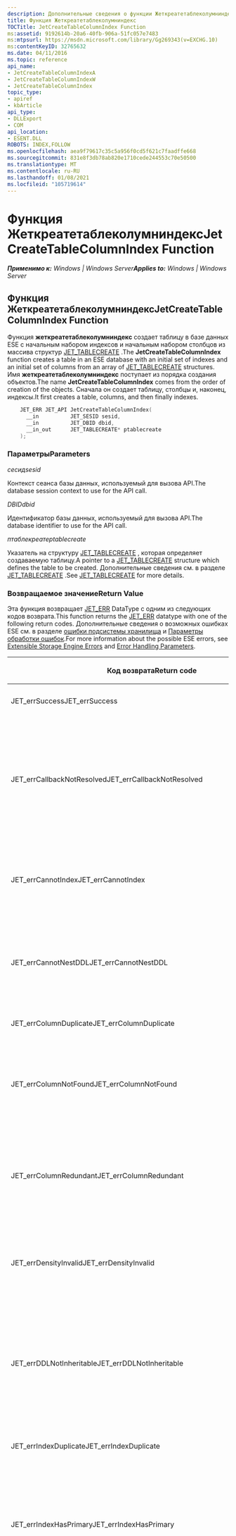 ```yaml
---
description: Дополнительные сведения о функции Жеткреатетаблеколумниндекс
title: Функция Жеткреатетаблеколумниндекс
TOCTitle: JetCreateTableColumnIndex Function
ms:assetid: 9192614b-20a6-40fb-906a-51fc057e7483
ms:mtpsurl: https://msdn.microsoft.com/library/Gg269343(v=EXCHG.10)
ms:contentKeyID: 32765632
ms.date: 04/11/2016
ms.topic: reference
api_name:
- JetCreateTableColumnIndexA
- JetCreateTableColumnIndexW
- JetCreateTableColumnIndex
topic_type:
- apiref
- kbArticle
api_type:
- DLLExport
- COM
api_location:
- ESENT.DLL
ROBOTS: INDEX,FOLLOW
ms.openlocfilehash: aea9f79617c35c5a956f0cd5f621c7faadffe668
ms.sourcegitcommit: 831e8f3db78ab820e1710cede244553c70e50500
ms.translationtype: MT
ms.contentlocale: ru-RU
ms.lasthandoff: 01/08/2021
ms.locfileid: "105719614"
---
```

# <a name="jetcreatetablecolumnindex-function"></a><span data-ttu-id="ef74e-103">Функция Жеткреатетаблеколумниндекс</span><span class="sxs-lookup"><span data-stu-id="ef74e-103">JetCreateTableColumnIndex Function</span></span>


<span data-ttu-id="ef74e-104">_**Применимо к:** Windows | Windows Server_</span><span class="sxs-lookup"><span data-stu-id="ef74e-104">_**Applies to:** Windows | Windows Server_</span></span>

## <a name="jetcreatetablecolumnindex-function"></a><span data-ttu-id="ef74e-105">Функция Жеткреатетаблеколумниндекс</span><span class="sxs-lookup"><span data-stu-id="ef74e-105">JetCreateTableColumnIndex Function</span></span>

<span data-ttu-id="ef74e-106">Функция **жеткреатетаблеколумниндекс** создает таблицу в базе данных ESE с начальным набором индексов и начальным набором столбцов из массива структур [JET_TABLECREATE](./jet-tablecreate-structure.md) .</span><span class="sxs-lookup"><span data-stu-id="ef74e-106">The **JetCreateTableColumnIndex** function creates a table in an ESE database with an initial set of indexes and an initial set of columns from an array of [JET_TABLECREATE](./jet-tablecreate-structure.md) structures.</span></span> <span data-ttu-id="ef74e-107">Имя **жеткреатетаблеколумниндекс** поступает из порядка создания объектов.</span><span class="sxs-lookup"><span data-stu-id="ef74e-107">The name **JetCreateTableColumnIndex** comes from the order of creation of the objects.</span></span> <span data-ttu-id="ef74e-108">Сначала он создает таблицу, столбцы и, наконец, индексы.</span><span class="sxs-lookup"><span data-stu-id="ef74e-108">It first creates a table, columns, and then finally indexes.</span></span>

```cpp
    JET_ERR JET_API JetCreateTableColumnIndex(
      __in          JET_SESID sesid,
      __in          JET_DBID dbid,
      __in_out      JET_TABLECREATE* ptablecreate
    );
```

### <a name="parameters"></a><span data-ttu-id="ef74e-109">Параметры</span><span class="sxs-lookup"><span data-stu-id="ef74e-109">Parameters</span></span>

<span data-ttu-id="ef74e-110">*сесид*</span><span class="sxs-lookup"><span data-stu-id="ef74e-110">*sesid*</span></span>

<span data-ttu-id="ef74e-111">Контекст сеанса базы данных, используемый для вызова API.</span><span class="sxs-lookup"><span data-stu-id="ef74e-111">The database session context to use for the API call.</span></span>

<span data-ttu-id="ef74e-112">*DBID*</span><span class="sxs-lookup"><span data-stu-id="ef74e-112">*dbid*</span></span>

<span data-ttu-id="ef74e-113">Идентификатор базы данных, используемый для вызова API.</span><span class="sxs-lookup"><span data-stu-id="ef74e-113">The database identifier to use for the API call.</span></span>

<span data-ttu-id="ef74e-114">*птаблекреате*</span><span class="sxs-lookup"><span data-stu-id="ef74e-114">*ptablecreate*</span></span>

<span data-ttu-id="ef74e-115">Указатель на структуру [JET_TABLECREATE](./jet-tablecreate-structure.md) , которая определяет создаваемую таблицу.</span><span class="sxs-lookup"><span data-stu-id="ef74e-115">A pointer to a [JET_TABLECREATE](./jet-tablecreate-structure.md) structure which defines the table to be created.</span></span> <span data-ttu-id="ef74e-116">Дополнительные сведения см. в разделе [JET_TABLECREATE](./jet-tablecreate-structure.md) .</span><span class="sxs-lookup"><span data-stu-id="ef74e-116">See [JET_TABLECREATE](./jet-tablecreate-structure.md) for more details.</span></span>

### <a name="return-value"></a><span data-ttu-id="ef74e-117">Возвращаемое значение</span><span class="sxs-lookup"><span data-stu-id="ef74e-117">Return Value</span></span>

<span data-ttu-id="ef74e-118">Эта функция возвращает [JET_ERR](./jet-err.md) DataType с одним из следующих кодов возврата.</span><span class="sxs-lookup"><span data-stu-id="ef74e-118">This function returns the [JET_ERR](./jet-err.md) datatype with one of the following return codes.</span></span> <span data-ttu-id="ef74e-119">Дополнительные сведения о возможных ошибках ESE см. в разделе [ошибки подсистемы хранилища](./extensible-storage-engine-errors.md) и [Параметры обработки ошибок](./error-handling-parameters.md).</span><span class="sxs-lookup"><span data-stu-id="ef74e-119">For more information about the possible ESE errors, see [Extensible Storage Engine Errors](./extensible-storage-engine-errors.md) and [Error Handling Parameters](./error-handling-parameters.md).</span></span>

<table>
<colgroup>
<col style="width: 50%" />
<col style="width: 50%" />
</colgroup>
<thead>
<tr class="header">
<th><p><span data-ttu-id="ef74e-120">Код возврата</span><span class="sxs-lookup"><span data-stu-id="ef74e-120">Return code</span></span></p></th>
<th><p><span data-ttu-id="ef74e-121">Описание</span><span class="sxs-lookup"><span data-stu-id="ef74e-121">Description</span></span></p></th>
</tr>
</thead>
<tbody>
<tr class="odd">
<td><p><span data-ttu-id="ef74e-122">JET_errSuccess</span><span class="sxs-lookup"><span data-stu-id="ef74e-122">JET_errSuccess</span></span></p></td>
<td><p><span data-ttu-id="ef74e-123">Операция выполнена успешно.</span><span class="sxs-lookup"><span data-stu-id="ef74e-123">The operation completed successfully.</span></span></p></td>
</tr>
<tr class="even">
<td><p><span data-ttu-id="ef74e-124">JET_errCallbackNotResolved</span><span class="sxs-lookup"><span data-stu-id="ef74e-124">JET_errCallbackNotResolved</span></span></p></td>
<td><p><span data-ttu-id="ef74e-125">Не удалось разрешить функцию обратного вызова.</span><span class="sxs-lookup"><span data-stu-id="ef74e-125">The callback function could not be resolved.</span></span> <span data-ttu-id="ef74e-126">Возможно, Библиотека DLL не найдена или не найдена функция в библиотеке DLL.</span><span class="sxs-lookup"><span data-stu-id="ef74e-126">The DLL might not have been found, or the function in the DLL might not have been found.</span></span> <span data-ttu-id="ef74e-127">Если ведение журнала включено, в журнале событий будут представлены дополнительные сведения.</span><span class="sxs-lookup"><span data-stu-id="ef74e-127">With sufficient logging enabled, the event log will provide more details.</span></span></p></td>
</tr>
<tr class="odd">
<td><p><span data-ttu-id="ef74e-128">JET_errCannotIndex</span><span class="sxs-lookup"><span data-stu-id="ef74e-128">JET_errCannotIndex</span></span></p></td>
<td><p><span data-ttu-id="ef74e-129">Предпринята попытка индексирования по столбцу с использованием типа "условно-Update" или "SLV" (Обратите внимание, что столбцы SLV устарели).</span><span class="sxs-lookup"><span data-stu-id="ef74e-129">An attempt was made to index over an escrow-update or SLV column (note that SLV columns are deprecated).</span></span></p></td>
</tr>
<tr class="even">
<td><p><span data-ttu-id="ef74e-130">JET_errCannotNestDDL</span><span class="sxs-lookup"><span data-stu-id="ef74e-130">JET_errCannotNestDDL</span></span></p></td>
<td><p><span data-ttu-id="ef74e-131">Если птаблекреате- &gt; грбит указывает JET_bitTableCreateTemplateTable, но птаблекреате- &gt; сзтемплатетабленаме имеет значение null.</span><span class="sxs-lookup"><span data-stu-id="ef74e-131">If ptablecreate-&gt;grbit specifies JET_bitTableCreateTemplateTable, but ptablecreate-&gt;szTemplateTableName is set to NULL.</span></span></p></td>
</tr>
<tr class="odd">
<td><p><span data-ttu-id="ef74e-132">JET_errColumnDuplicate</span><span class="sxs-lookup"><span data-stu-id="ef74e-132">JET_errColumnDuplicate</span></span></p></td>
<td><p><span data-ttu-id="ef74e-133">Столбец уже существует.</span><span class="sxs-lookup"><span data-stu-id="ef74e-133">A column already exists.</span></span></p></td>
</tr>
<tr class="even">
<td><p><span data-ttu-id="ef74e-134">JET_errColumnNotFound</span><span class="sxs-lookup"><span data-stu-id="ef74e-134">JET_errColumnNotFound</span></span></p></td>
<td><p><span data-ttu-id="ef74e-135">Предпринята попытка индексировать несуществующий столбец.</span><span class="sxs-lookup"><span data-stu-id="ef74e-135">An attempt was made to index over a non-existent column.</span></span> <span data-ttu-id="ef74e-136">Эта ошибка также может возникнуть при попытке условного индексирования по несуществующему столбцу.</span><span class="sxs-lookup"><span data-stu-id="ef74e-136">Attempting to conditionally index over a non-existent column can also produce this error.</span></span></p></td>
</tr>
<tr class="odd">
<td><p><span data-ttu-id="ef74e-137">JET_errColumnRedundant</span><span class="sxs-lookup"><span data-stu-id="ef74e-137">JET_errColumnRedundant</span></span></p></td>
<td><p><span data-ttu-id="ef74e-138">Была предпринята попытка добавить избыточный столбец.</span><span class="sxs-lookup"><span data-stu-id="ef74e-138">An attempt was made to add a redundant column.</span></span> <span data-ttu-id="ef74e-139">Не должно быть более одного столбца автоинкремента и не более одного столбца версий для каждой таблицы.</span><span class="sxs-lookup"><span data-stu-id="ef74e-139">There should be no more than one autoincrement column, and no more than one version column per table.</span></span></p></td>
</tr>
<tr class="even">
<td><p><span data-ttu-id="ef74e-140">JET_errDensityInvalid</span><span class="sxs-lookup"><span data-stu-id="ef74e-140">JET_errDensityInvalid</span></span></p></td>
<td><p><span data-ttu-id="ef74e-141">Эта ошибка будет возвращена, если элементу <strong>улденсити</strong> структуры <a href="gg269186(v=exchg.10).md">JET_INDEXCREATE</a> присвоено число меньше 20 или больше 100.</span><span class="sxs-lookup"><span data-stu-id="ef74e-141">This error will be returned if the <strong>ulDensity</strong> member of the <a href="gg269186(v=exchg.10).md">JET_INDEXCREATE</a> structure is set to a number less than 20 or more than 100.</span></span></p></td>
</tr>
<tr class="odd">
<td><p><span data-ttu-id="ef74e-142">JET_errDDLNotInheritable</span><span class="sxs-lookup"><span data-stu-id="ef74e-142">JET_errDDLNotInheritable</span></span></p></td>
<td><p><span data-ttu-id="ef74e-143">Означает, что таблица, указанная в элементе <strong>сзтемплатетабленаме</strong> структуры <a href="gg294146(v=exchg.10).md">JET_TABLECREATE</a> , не была помечена как таблица шаблона (т. е. в таблице не задан JET_bitTableCreateTemplateTable).</span><span class="sxs-lookup"><span data-stu-id="ef74e-143">Signifies that the table named in the <strong>szTemplateTableName</strong> member of the <a href="gg294146(v=exchg.10).md">JET_TABLECREATE</a> structure was not marked as a template table (that is, that table did not have JET_bitTableCreateTemplateTable set).</span></span></p></td>
</tr>
<tr class="even">
<td><p><span data-ttu-id="ef74e-144">JET_errIndexDuplicate</span><span class="sxs-lookup"><span data-stu-id="ef74e-144">JET_errIndexDuplicate</span></span></p></td>
<td><p><span data-ttu-id="ef74e-145">Была выполнена попытка определить два одинаковых индекса.</span><span class="sxs-lookup"><span data-stu-id="ef74e-145">An attempt to define two identical indexes was made.</span></span></p></td>
</tr>
<tr class="odd">
<td><p><span data-ttu-id="ef74e-146">JET_errIndexHasPrimary</span><span class="sxs-lookup"><span data-stu-id="ef74e-146">JET_errIndexHasPrimary</span></span></p></td>
<td><p><span data-ttu-id="ef74e-147">Предпринята попытка указать более одного первичного индекса для таблицы.</span><span class="sxs-lookup"><span data-stu-id="ef74e-147">An attempt was made to specify more than one primary index for a table.</span></span> <span data-ttu-id="ef74e-148">У таблицы должен быть ровно один первичный индекс.</span><span class="sxs-lookup"><span data-stu-id="ef74e-148">A table must have exactly one primary index.</span></span> <span data-ttu-id="ef74e-149">Если первичный индекс не указан, ядро СУБД будет прозрачно создавать его.</span><span class="sxs-lookup"><span data-stu-id="ef74e-149">If no primary index is specified, the database engine will transparently create one.</span></span></p></td>
</tr>
<tr class="even">
<td><p><span data-ttu-id="ef74e-150">JET_errIndexInvalidDef</span><span class="sxs-lookup"><span data-stu-id="ef74e-150">JET_errIndexInvalidDef</span></span></p></td>
<td><p><span data-ttu-id="ef74e-151">Указано недопустимое определение индекса.</span><span class="sxs-lookup"><span data-stu-id="ef74e-151">An invalid index definition was specified.</span></span> <span data-ttu-id="ef74e-152">Ниже приведены некоторые возможные причины получения этой ошибки:</span><span class="sxs-lookup"><span data-stu-id="ef74e-152">Some of the possible reasons for receiving this error are:</span></span></p>
<ul>
<li><p><span data-ttu-id="ef74e-153">Первичный индекс является условным (т. е. элемент <strong>грбит</strong> структуры <a href="gg269186(v=exchg.10).md">JET_INDEXCREATE</a> имеет JET_bitIndexPrimary Set, а член <strong>ккондитионалколумн</strong> структуры <a href="gg269186(v=exchg.10).md">JET_INDEXCREATE</a> больше нуля).</span><span class="sxs-lookup"><span data-stu-id="ef74e-153">A primary index is conditional (that is, the <strong>grbit</strong> member of the <a href="gg269186(v=exchg.10).md">JET_INDEXCREATE</a> structure has JET_bitIndexPrimary set, and <strong>cConditionalColumn</strong> member of the <a href="gg269186(v=exchg.10).md">JET_INDEXCREATE</a> structure is greater than zero).</span></span></p></li>
<li><p><span data-ttu-id="ef74e-154">Windows Server 2003 и более поздние версии.</span><span class="sxs-lookup"><span data-stu-id="ef74e-154">Windows Server 2003 and later.</span></span> <span data-ttu-id="ef74e-155">Попытка создать индекс кортежа с ограничениями кортежей, но без передачи элемента <strong>птуплелимитс</strong> в структуре <a href="gg269186(v=exchg.10).md">JET_INDEXCREATE</a> (т. е. элемент <strong>грбит</strong> структуры <a href="gg269186(v=exchg.10).md">JET_INDEXCREATE</a> имеет JET_bitIndexTupleLimits установлен, но указатель <strong>птуплелимитс</strong> имеет значение null).</span><span class="sxs-lookup"><span data-stu-id="ef74e-155">Attempting to create a tuple index with tuple limits, but without passing the <strong>ptuplelimits</strong> member in the <a href="gg269186(v=exchg.10).md">JET_INDEXCREATE</a> structure (that is, the <strong>grbit</strong> member of the <a href="gg269186(v=exchg.10).md">JET_INDEXCREATE</a> structure has JET_bitIndexTupleLimits set, but the <strong>ptuplelimits</strong> pointer is NULL).</span></span></p></li>
<li><p><span data-ttu-id="ef74e-156">Передача недопустимого определения ключа в элемент <strong>сзкэй</strong> структуры <a href="gg269186(v=exchg.10).md">JET_INDEXCREATE</a> .</span><span class="sxs-lookup"><span data-stu-id="ef74e-156">Passing in an invalid key definition in the <strong>szKey</strong> member of the <a href="gg269186(v=exchg.10).md">JET_INDEXCREATE</a> structure.</span></span> <span data-ttu-id="ef74e-157">Описание допустимых определений см. в разделе <a href="gg269186(v=exchg.10).md">JET_INDEXCREATE</a> .</span><span class="sxs-lookup"><span data-stu-id="ef74e-157">See <a href="gg269186(v=exchg.10).md">JET_INDEXCREATE</a> for a discussion of valid definitions.</span></span></p></li>
<li><p><span data-ttu-id="ef74e-158">Установка для элемента <strong>кбварсегмак</strong> в <a href="gg269186(v=exchg.10).md">JET_INDEXCREATE</a> значение больше JET_cbPrimaryKeyMost (для первичного индекса) или больше JET_cbSecondaryKeyMost (для вторичного индекса).</span><span class="sxs-lookup"><span data-stu-id="ef74e-158">Setting the <strong>cbVarSegMac</strong> member in <a href="gg269186(v=exchg.10).md">JET_INDEXCREATE</a> to be greater than JET_cbPrimaryKeyMost (for a primary index) or greater than JET_cbSecondaryKeyMost (for a secondary index).</span></span></p></li>
<li><p><span data-ttu-id="ef74e-159">Передача недопустимого сочетания для определяемого пользователем индекса в Юникоде (одна из которых имеет бит JET_bitIndexUnicode, заданный в элементе <strong>грбит</strong> в <a href="gg269186(v=exchg.10).md">JET_INDEXCREATE</a>).</span><span class="sxs-lookup"><span data-stu-id="ef74e-159">Passing an invalid combination for a user-defined Unicode index (one which has the JET_bitIndexUnicode bit set in the <strong>grbit</strong> member of <a href="gg269186(v=exchg.10).md">JET_INDEXCREATE</a>).</span></span> <span data-ttu-id="ef74e-160">Некоторые распространенные причины: элемент <strong>пидксуникоде</strong> структуры <a href="gg269186(v=exchg.10).md">JET_INDEXCREATE</a> имеет значение null, или код LCID, указанный в структуре <strong>пидксуникоде</strong> , является недопустимым.</span><span class="sxs-lookup"><span data-stu-id="ef74e-160">Some common causes include the <strong>pidxunicode</strong> member of the <a href="gg269186(v=exchg.10).md">JET_INDEXCREATE</a> structure is NULL, or the LCID specified in the <strong>pidxunicode</strong> structure is invalid.</span></span></p></li>
<li><p><span data-ttu-id="ef74e-161">Указание столбца с несколькими значениями для первичного индекса.</span><span class="sxs-lookup"><span data-stu-id="ef74e-161">Specifying a multi-valued column for a primary index.</span></span></p></li>
<li><p><span data-ttu-id="ef74e-162">Попытка индексировать слишком много условных столбцов.</span><span class="sxs-lookup"><span data-stu-id="ef74e-162">Trying to index too many conditional columns.</span></span> <span data-ttu-id="ef74e-163">Элемент <strong>ккондитионалколумн</strong> структуры <a href="gg269186(v=exchg.10).md">JET_INDEXCREATE</a> не должен быть больше JET_ccolKeyMost.</span><span class="sxs-lookup"><span data-stu-id="ef74e-163">The <strong>cConditionalColumn</strong> member of the <a href="gg269186(v=exchg.10).md">JET_INDEXCREATE</a> structure must not be greater than JET_ccolKeyMost.</span></span></p></li>
</ul></td>
</tr>
<tr class="odd">
<td><p><span data-ttu-id="ef74e-164">JET_errIndexTuplesInvalidLimits</span><span class="sxs-lookup"><span data-stu-id="ef74e-164">JET_errIndexTuplesInvalidLimits</span></span></p></td>
<td><p><span data-ttu-id="ef74e-165">Windows XP и более поздние версии.</span><span class="sxs-lookup"><span data-stu-id="ef74e-165">Windows XP and later.</span></span> <span data-ttu-id="ef74e-166">Указана структура <a href="gg269207(v=exchg.10).md">JET_TUPLELIMITS</a> , а ее ограничения не поддерживаются.</span><span class="sxs-lookup"><span data-stu-id="ef74e-166">A <a href="gg269207(v=exchg.10).md">JET_TUPLELIMITS</a> structure was specified, and its limits are not supported.</span></span> <span data-ttu-id="ef74e-167">См. раздел "Примечания" структуры <a href="gg269207(v=exchg.10).md">JET_TUPLELIMITS</a> .</span><span class="sxs-lookup"><span data-stu-id="ef74e-167">See the remarks section of the <a href="gg269207(v=exchg.10).md">JET_TUPLELIMITS</a> structure.</span></span></p></td>
</tr>
<tr class="even">
<td><p><span data-ttu-id="ef74e-168">JET_errIndexTuplesNonUniqueOnly</span><span class="sxs-lookup"><span data-stu-id="ef74e-168">JET_errIndexTuplesNonUniqueOnly</span></span></p></td>
<td><p><span data-ttu-id="ef74e-169">Windows XP и более поздние версии.</span><span class="sxs-lookup"><span data-stu-id="ef74e-169">Windows XP and later.</span></span> <span data-ttu-id="ef74e-170">Индекс кортежа не может быть уникальным (т. е. элемент <em>грбит</em> структуры <a href="gg269186(v=exchg.10).md">JET_INDEXCREATE</a> не должен иметь одновременно JET_bitIndexPrimary и JET_bitIndexUnique).</span><span class="sxs-lookup"><span data-stu-id="ef74e-170">A tuple index cannot be unique (that is, the <em>grbit</em> member of the <a href="gg269186(v=exchg.10).md">JET_INDEXCREATE</a> structure must not have both JET_bitIndexPrimary and JET_bitIndexUnique set).</span></span></p></td>
</tr>
<tr class="odd">
<td><p><span data-ttu-id="ef74e-171">JET_errIndexTuplesOneColumnOnly</span><span class="sxs-lookup"><span data-stu-id="ef74e-171">JET_errIndexTuplesOneColumnOnly</span></span></p></td>
<td><p><span data-ttu-id="ef74e-172">Windows XP и более поздние версии.</span><span class="sxs-lookup"><span data-stu-id="ef74e-172">Windows XP and later.</span></span> <span data-ttu-id="ef74e-173">Индекс кортежа может находиться только в одном столбце (т. е. Если элемент <strong>грбит</strong> структуры <a href="gg269186(v=exchg.10).md">JET_INDEXCREATE</a> JET_bitIndexTuples задан, а элемент <strong>сзкэй</strong> структуры <a href="gg269186(v=exchg.10).md">JET_INDEXCREATE</a> указывает более одного столбца).</span><span class="sxs-lookup"><span data-stu-id="ef74e-173">A tuple index can only be over a single column (that is, if the <strong>grbit</strong> member of the <a href="gg269186(v=exchg.10).md">JET_INDEXCREATE</a> structure has JET_bitIndexTuples set, and the <strong>szKey</strong> member of the <a href="gg269186(v=exchg.10).md">JET_INDEXCREATE</a> structure specifies more than one column).</span></span></p></td>
</tr>
<tr class="even">
<td><p><span data-ttu-id="ef74e-174">JET_errIndexTuplesSecondaryIndexOnly</span><span class="sxs-lookup"><span data-stu-id="ef74e-174">JET_errIndexTuplesSecondaryIndexOnly</span></span></p></td>
<td><p><span data-ttu-id="ef74e-175">Windows XP и более поздние версии.</span><span class="sxs-lookup"><span data-stu-id="ef74e-175">Windows XP and later.</span></span> <span data-ttu-id="ef74e-176">Индекс кортежа не может быть первичным индексом (т. е. элемент <strong>грбит</strong> структуры <a href="gg269186(v=exchg.10).md">JET_INDEXCREATE</a> не должен иметь одновременно JET_bitIndexPrimary и JET_bitIndexTuples).</span><span class="sxs-lookup"><span data-stu-id="ef74e-176">A tuple index cannot be a primary index (that is, the <strong>grbit</strong> member of the <a href="gg269186(v=exchg.10).md">JET_INDEXCREATE</a> structure must not have both JET_bitIndexPrimary and JET_bitIndexTuples set).</span></span></p></td>
</tr>
<tr class="odd">
<td><p><span data-ttu-id="ef74e-177">JET_errIndexTuplesTextColumnsOnly</span><span class="sxs-lookup"><span data-stu-id="ef74e-177">JET_errIndexTuplesTextColumnsOnly</span></span></p></td>
<td><p><span data-ttu-id="ef74e-178">Windows XP и более поздние версии.</span><span class="sxs-lookup"><span data-stu-id="ef74e-178">Windows XP and later.</span></span> <span data-ttu-id="ef74e-179">Индекс кортежа может находиться только в тексте или столбце Юникода.</span><span class="sxs-lookup"><span data-stu-id="ef74e-179">A tuple index can only be on a text or Unicode column.</span></span> <span data-ttu-id="ef74e-180">Попытка индексировать другие столбцы (например, двоичные столбцы) приведет к JET_errIndexTuplesTextColumnsOnly.</span><span class="sxs-lookup"><span data-stu-id="ef74e-180">An attempt to index other columns (such as binary columns) will result in JET_errIndexTuplesTextColumnsOnly.</span></span></p></td>
</tr>
<tr class="even">
<td><p><span data-ttu-id="ef74e-181">JET_errIndexTuplesVarSegMacNotAllowed</span><span class="sxs-lookup"><span data-stu-id="ef74e-181">JET_errIndexTuplesVarSegMacNotAllowed</span></span></p></td>
<td><p><span data-ttu-id="ef74e-182">Windows XP и более поздние версии.</span><span class="sxs-lookup"><span data-stu-id="ef74e-182">Windows XP and later.</span></span> <span data-ttu-id="ef74e-183">Индекс кортежа не позволяет установить элемент <strong>кбварсегмак</strong> структуры <a href="gg269186(v=exchg.10).md">JET_INDEXCREATE</a> .</span><span class="sxs-lookup"><span data-stu-id="ef74e-183">A tuple index does not allow the <strong>cbVarSegMac</strong> member of the <a href="gg269186(v=exchg.10).md">JET_INDEXCREATE</a> structure to be set.</span></span></p></td>
</tr>
<tr class="odd">
<td><p><span data-ttu-id="ef74e-184">JET_errInTransaction</span><span class="sxs-lookup"><span data-stu-id="ef74e-184">JET_errInTransaction</span></span></p></td>
<td><p><span data-ttu-id="ef74e-185">Предпринята попытка создать индекс без сведений о версии во время транзакции.</span><span class="sxs-lookup"><span data-stu-id="ef74e-185">An attempt was made to create an index without version information while in a transaction.</span></span></p></td>
</tr>
<tr class="even">
<td><p><span data-ttu-id="ef74e-186">JET_errInvalidCodePage</span><span class="sxs-lookup"><span data-stu-id="ef74e-186">JET_errInvalidCodePage</span></span></p></td>
<td><p><span data-ttu-id="ef74e-187">Элементу <strong>CP</strong> структуры <a href="gg269252(v=exchg.10).md">JET_COLUMNCREATE</a> не задана допустимая кодовая страница.</span><span class="sxs-lookup"><span data-stu-id="ef74e-187">The <strong>cp</strong> member of the <a href="gg269252(v=exchg.10).md">JET_COLUMNCREATE</a> structure was not set to a valid code page.</span></span> <span data-ttu-id="ef74e-188">Единственными допустимыми значениями для текстовых столбцов являются английский (1252) и Unicode (1200).</span><span class="sxs-lookup"><span data-stu-id="ef74e-188">The only valid values for text columns are English (1252) and Unicode (1200).</span></span> <span data-ttu-id="ef74e-189">Значение 0 означает, что будет использоваться по умолчанию (английский, 1252).</span><span class="sxs-lookup"><span data-stu-id="ef74e-189">A value of 0 means the default will be used (English, 1252).</span></span></p></td>
</tr>
<tr class="odd">
<td><p><span data-ttu-id="ef74e-190">JET_errInvalidColumnType</span><span class="sxs-lookup"><span data-stu-id="ef74e-190">JET_errInvalidColumnType</span></span></p></td>
<td><p><span data-ttu-id="ef74e-191">Элементу <strong>колтип</strong> структуры <a href="gg269252(v=exchg.10).md">JET_COLUMNCREATE</a> не был задан допустимый тип столбца.</span><span class="sxs-lookup"><span data-stu-id="ef74e-191">The <strong>coltyp</strong> member of the <a href="gg269252(v=exchg.10).md">JET_COLUMNCREATE</a> structure was not set to a valid column type.</span></span></p></td>
</tr>
<tr class="even">
<td><p><span data-ttu-id="ef74e-192">JET_errInvalidCreateIndex</span><span class="sxs-lookup"><span data-stu-id="ef74e-192">JET_errInvalidCreateIndex</span></span></p></td>
<td><p><span data-ttu-id="ef74e-193">Некоторые причины этой ошибки могут возникнуть:</span><span class="sxs-lookup"><span data-stu-id="ef74e-193">Some of the reasons this error may occur:</span></span></p>
<ul>
<li><p><span data-ttu-id="ef74e-194">Элементу <strong>ргиндекскреате</strong> структуры <a href="gg269203(v=exchg.10).md">JET_TABLECREATE2</a> присвоено значение null.</span><span class="sxs-lookup"><span data-stu-id="ef74e-194">The <strong>rgindexcreate</strong> member of the <a href="gg269203(v=exchg.10).md">JET_TABLECREATE2</a> structure was set to NULL.</span></span></p></li>
<li><p><span data-ttu-id="ef74e-195">Элементу <strong>ргколумнкреате</strong> структуры <a href="gg269203(v=exchg.10).md">JET_TABLECREATE2</a> присвоено значение null.</span><span class="sxs-lookup"><span data-stu-id="ef74e-195">The <strong>rgcolumncreate</strong> member of the <a href="gg269203(v=exchg.10).md">JET_TABLECREATE2</a> structure was set to NULL.</span></span></p></li>
<li><p><span data-ttu-id="ef74e-196">Элементу <strong>кбструкт</strong> структуры <a href="gg269186(v=exchg.10).md">JET_INDEXCREATE</a> не было присвоено допустимое значение.</span><span class="sxs-lookup"><span data-stu-id="ef74e-196">The <strong>cbStruct</strong> member of a <a href="gg269186(v=exchg.10).md">JET_INDEXCREATE</a> structure was not set to a valid value.</span></span></p></li>
</ul></td>
</tr>
<tr class="odd">
<td><p><span data-ttu-id="ef74e-197">JET_errInvalidgrbit</span><span class="sxs-lookup"><span data-stu-id="ef74e-197">JET_errInvalidgrbit</span></span></p></td>
<td><p><span data-ttu-id="ef74e-198">В <a href="gg294146(v=exchg.10).md">JET_TABLECREATE</a> или <a href="gg269203(v=exchg.10).md">JET_TABLECREATE2</a>указано недопустимое сочетание элементов <strong>грбит</strong> .</span><span class="sxs-lookup"><span data-stu-id="ef74e-198">An invalid combination of <strong>grbit</strong> members was specified in <a href="gg294146(v=exchg.10).md">JET_TABLECREATE</a> or <a href="gg269203(v=exchg.10).md">JET_TABLECREATE2</a>.</span></span></p>
<p><span data-ttu-id="ef74e-199">Определение индекса недопустимо, так как элемент <strong>грбит</strong> содержит неправильные значения.</span><span class="sxs-lookup"><span data-stu-id="ef74e-199">The index definition is invalid because the <strong>grbit</strong> member contains inconsistent values.</span></span> <span data-ttu-id="ef74e-200">Возможные причины:</span><span class="sxs-lookup"><span data-stu-id="ef74e-200">Some possible reasons are:</span></span></p>
<ul>
<li><p><span data-ttu-id="ef74e-201">Для первичного индекса задан бит игнорирования (то есть JET_bitIndexPrimary передан с JET_bitIndexIgnoreNull, JET_bitIndexIgnoreAnyNull или JET_bitIndexIgnoreFirstNull).</span><span class="sxs-lookup"><span data-stu-id="ef74e-201">A primary index had an ignore bit specified (that is, JET_bitIndexPrimary was passed with JET_bitIndexIgnoreNull, JET_bitIndexIgnoreAnyNull, or JET_bitIndexIgnoreFirstNull).</span></span></p></li>
<li><p><span data-ttu-id="ef74e-202">Пустой индекс не игнорирует все элементы NULL (т. е. элемент <strong>грбит</strong> структуры <a href="gg269186(v=exchg.10).md">JET_INDEXCREATE</a> JET_bitIndexEmpty установлен, но не имеет JET_bitIndexIgnoreAnyNull).</span><span class="sxs-lookup"><span data-stu-id="ef74e-202">An empty index does not ignore any NULL members (that is, the <strong>grbit</strong> member of the <a href="gg269186(v=exchg.10).md">JET_INDEXCREATE</a> structure has JET_bitIndexEmpty set, but does not have JET_bitIndexIgnoreAnyNull set).</span></span></p></li>
<li><p><span data-ttu-id="ef74e-203">Передача структуры <a href="gg269214(v=exchg.10).md">JET_CONDITIONALCOLUMN</a> с недопустимым элементом <strong>грбит</strong> .</span><span class="sxs-lookup"><span data-stu-id="ef74e-203">Passing in a <a href="gg269214(v=exchg.10).md">JET_CONDITIONALCOLUMN</a> structure with an invalid <strong>grbit</strong> member.</span></span></p></li>
</ul></td>
</tr>
<tr class="even">
<td><p><span data-ttu-id="ef74e-204">JET_errInvalidLanguageId</span><span class="sxs-lookup"><span data-stu-id="ef74e-204">JET_errInvalidLanguageId</span></span></p></td>
<td><p><span data-ttu-id="ef74e-205">Передан недопустимый код локали (LCID) (либо с помощью элемента <strong>LCID</strong> структуры <a href="gg294097(v=exchg.10).md">JET_UNICODEINDEX</a> , на который указывает элемент <strong>пидксуникоде</strong> в структуре <a href="gg269186(v=exchg.10).md">JET_INDEXCREATE</a> , либо с помощью поля <strong>LCID</strong> структуры <a href="gg269186(v=exchg.10).md">JET_INDEXCREATE</a> ).</span><span class="sxs-lookup"><span data-stu-id="ef74e-205">An invalid Locale ID (LCID) was passed in (either through the <strong>lcid</strong> member of the <a href="gg294097(v=exchg.10).md">JET_UNICODEINDEX</a> structure which is pointed to by the <strong>pidxunicode</strong> member in the <a href="gg269186(v=exchg.10).md">JET_INDEXCREATE</a> structure, or through the <strong>lcid</strong> field of the <a href="gg269186(v=exchg.10).md">JET_INDEXCREATE</a> structure).</span></span></p></td>
</tr>
<tr class="odd">
<td><p><span data-ttu-id="ef74e-206">JET_errInvalidParameter</span><span class="sxs-lookup"><span data-stu-id="ef74e-206">JET_errInvalidParameter</span></span></p></td>
<td><p><span data-ttu-id="ef74e-207">Указан недопустимый параметр.</span><span class="sxs-lookup"><span data-stu-id="ef74e-207">An invalid parameter was given.</span></span> <span data-ttu-id="ef74e-208">Возможные причины:</span><span class="sxs-lookup"><span data-stu-id="ef74e-208">Some possible reasons are:</span></span></p>
<ul>
<li><p><span data-ttu-id="ef74e-209">Элемент <strong>ргколумнкреате</strong> структуры <a href="gg269203(v=exchg.10).md">JET_TABLECREATE2</a> имеет значение null.</span><span class="sxs-lookup"><span data-stu-id="ef74e-209">The <strong>rgcolumncreate</strong> member of the <a href="gg269203(v=exchg.10).md">JET_TABLECREATE2</a> structure is NULL.</span></span></p></li>
<li><p><span data-ttu-id="ef74e-210">Элемент <strong>кбструкт</strong> одной из структур <a href="gg269252(v=exchg.10).md">JET_COLUMNCREATE</a> , указанных в элементе <strong>ргколумнкреате</strong> структуры <a href="gg269203(v=exchg.10).md">JET_TABLECREATE2</a> , не был задан как sizeof (JET_COLUMNCREATE).</span><span class="sxs-lookup"><span data-stu-id="ef74e-210">The <strong>cbStruct</strong> member of one of the <a href="gg269252(v=exchg.10).md">JET_COLUMNCREATE</a> structures given in the <strong>rgcolumncreate</strong> member of the <a href="gg269203(v=exchg.10).md">JET_TABLECREATE2</a> structure was not set to sizeof( JET_COLUMNCREATE).</span></span></p></li>
<li><p><span data-ttu-id="ef74e-211">Элемент <strong>cbKey</strong> структуры <a href="gg269186(v=exchg.10).md">JET_INDEXCREATE</a> имеет значение 0.</span><span class="sxs-lookup"><span data-stu-id="ef74e-211">The <strong>cbKey</strong> member of a <a href="gg269186(v=exchg.10).md">JET_INDEXCREATE</a> structure is set to zero.</span></span></p></li>
<li><p><span data-ttu-id="ef74e-212">Элементу <strong>кбструкт</strong> структуры <a href="gg269186(v=exchg.10).md">JET_INDEXCREATE</a> не присвоено значение sizeof (JET_INDEXCREATE).</span><span class="sxs-lookup"><span data-stu-id="ef74e-212">The <strong>cbStruct</strong> member of a <a href="gg269186(v=exchg.10).md">JET_INDEXCREATE</a> structure is not set to sizeof( JET_INDEXCREATE).</span></span></p></li>
</ul></td>
</tr>
<tr class="even">
<td><p><span data-ttu-id="ef74e-213">JET_errRecordTooBig</span><span class="sxs-lookup"><span data-stu-id="ef74e-213">JET_errRecordTooBig</span></span></p></td>
<td><p><span data-ttu-id="ef74e-214">Запись слишком велика.</span><span class="sxs-lookup"><span data-stu-id="ef74e-214">The record is too big.</span></span> <span data-ttu-id="ef74e-215">Сумма элемента <strong>кбмакс</strong> структуры <a href="gg269252(v=exchg.10).md">JET_COLUMNCREATE</a> для всех фиксированных столбцов не должна превышать определенное значение.</span><span class="sxs-lookup"><span data-stu-id="ef74e-215">The sum of the <strong>cbMax</strong> member of the <a href="gg269252(v=exchg.10).md">JET_COLUMNCREATE</a> structure for all fixed columns must not exceed a certain value.</span></span></p></td>
</tr>
<tr class="odd">
<td><p><span data-ttu-id="ef74e-216">JET_errTableDuplicate</span><span class="sxs-lookup"><span data-stu-id="ef74e-216">JET_errTableDuplicate</span></span></p></td>
<td><p><span data-ttu-id="ef74e-217">Таблица уже существует.</span><span class="sxs-lookup"><span data-stu-id="ef74e-217">The table already exists.</span></span></p></td>
</tr>
<tr class="even">
<td><p><span data-ttu-id="ef74e-218">JET_errTooManyColumns</span><span class="sxs-lookup"><span data-stu-id="ef74e-218">JET_errTooManyColumns</span></span></p></td>
<td><p><span data-ttu-id="ef74e-219">Предпринята попытка добавить в таблицу слишком много столбцов.</span><span class="sxs-lookup"><span data-stu-id="ef74e-219">An attempt was made to add too many columns to the table.</span></span> <span data-ttu-id="ef74e-220">Таблица может содержать не более JET_ccolFixedMost фиксированных столбцов, не более JET_ccolVarMost столбцов переменной длины и не более JET_ccolTaggedMost столбцов с тегами.</span><span class="sxs-lookup"><span data-stu-id="ef74e-220">A table can have no more than JET_ccolFixedMost fixed columns, no more than JET_ccolVarMost variable-length columns, and no more than JET_ccolTaggedMost tagged columns.</span></span></p></td>
</tr>
<tr class="odd">
<td><p><span data-ttu-id="ef74e-221">JET_errUnicodeTranslationFail</span><span class="sxs-lookup"><span data-stu-id="ef74e-221">JET_errUnicodeTranslationFail</span></span></p></td>
<td><p><span data-ttu-id="ef74e-222">Произошла ошибка при попытке нормализовать столбец в Юникоде.</span><span class="sxs-lookup"><span data-stu-id="ef74e-222">An error occurred attempting to normalize a Unicode column.</span></span> <span data-ttu-id="ef74e-223">Это может быть вызвано недостатком системных ресурсов.</span><span class="sxs-lookup"><span data-stu-id="ef74e-223">This can be caused by running out of system resources.</span></span></p></td>
</tr>
</tbody>
</table>


#### <a name="remarks"></a><span data-ttu-id="ef74e-224">Комментарии</span><span class="sxs-lookup"><span data-stu-id="ef74e-224">Remarks</span></span>

<span data-ttu-id="ef74e-225">Вызов **жеткреатетаблеколумниндекс** идентичен вызову [JetCreateTableColumnIndex2](./jetcreatetablecolumnindex2-function.md), при этом каждое поле в структуре [JET_TABLECREATE2](./jet-tablecreate2-structure.md) содержит значение соответствующего поля [JET_TABLECREATE](./jet-tablecreate-structure.md)со следующими исключениями:</span><span class="sxs-lookup"><span data-stu-id="ef74e-225">Calling **JetCreateTableColumnIndex** is identical to calling [JetCreateTableColumnIndex2](./jetcreatetablecolumnindex2-function.md), with each field in the [JET_TABLECREATE2](./jet-tablecreate2-structure.md) structure containing the value of the corresponding field of [JET_TABLECREATE](./jet-tablecreate-structure.md), with the following exceptions:</span></span>

  - <span data-ttu-id="ef74e-226">JET_TABLECREATE2. Кбструкт задано значение sizeof (JET_TABLECREATE2)</span><span class="sxs-lookup"><span data-stu-id="ef74e-226">JET_TABLECREATE2.cbStruct set to sizeof( JET_TABLECREATE2)</span></span>

  - <span data-ttu-id="ef74e-227">JET_TABLECREATE2. Сзкаллбакк имеет значение NULL</span><span class="sxs-lookup"><span data-stu-id="ef74e-227">JET_TABLECREATE2.szCallback set to NULL</span></span>

  - <span data-ttu-id="ef74e-228">JET_TABLECREATE2. кбтип имеет значение 0</span><span class="sxs-lookup"><span data-stu-id="ef74e-228">JET_TABLECREATE2.cbtyp set to 0</span></span>

<span data-ttu-id="ef74e-229">Дополнительные сведения см. в разделе [JetCreateTableColumnIndex2](./jetcreatetablecolumnindex2-function.md) .</span><span class="sxs-lookup"><span data-stu-id="ef74e-229">See [JetCreateTableColumnIndex2](./jetcreatetablecolumnindex2-function.md) for more details.</span></span>

<span data-ttu-id="ef74e-230">Как и [жетопентабле](./jetopentable-function.md), когда приложение выполняется с помощью возвращенного *TableID*, оно обычно должно быть закрыто с помощью [жетклосетабле](./jetclosetable-function.md).</span><span class="sxs-lookup"><span data-stu-id="ef74e-230">Like [JetOpenTable](./jetopentable-function.md), when the application is done using the returned *tableid*, it should usually be closed with [JetCloseTable](./jetclosetable-function.md).</span></span>

#### <a name="requirements"></a><span data-ttu-id="ef74e-231">Требования</span><span class="sxs-lookup"><span data-stu-id="ef74e-231">Requirements</span></span>

<table>
<colgroup>
<col style="width: 50%" />
<col style="width: 50%" />
</colgroup>
<tbody>
<tr class="odd">
<td><p><span data-ttu-id="ef74e-232"><strong>Клиент</strong></span><span class="sxs-lookup"><span data-stu-id="ef74e-232"><strong>Client</strong></span></span></p></td>
<td><p><span data-ttu-id="ef74e-233">Требуется Windows Vista, Windows XP или Windows 2000 Professional.</span><span class="sxs-lookup"><span data-stu-id="ef74e-233">Requires Windows Vista, Windows XP, or Windows 2000 Professional.</span></span></p></td>
</tr>
<tr class="even">
<td><p><span data-ttu-id="ef74e-234"><strong>Server</strong></span><span class="sxs-lookup"><span data-stu-id="ef74e-234"><strong>Server</strong></span></span></p></td>
<td><p><span data-ttu-id="ef74e-235">Требуется Windows Server 2008, Windows Server 2003 или Windows 2000 Server.</span><span class="sxs-lookup"><span data-stu-id="ef74e-235">Requires Windows Server 2008, Windows Server 2003, or Windows 2000 Server.</span></span></p></td>
</tr>
<tr class="odd">
<td><p><span data-ttu-id="ef74e-236"><strong>Header</strong></span><span class="sxs-lookup"><span data-stu-id="ef74e-236"><strong>Header</strong></span></span></p></td>
<td><p><span data-ttu-id="ef74e-237">Объявлено в ESENT. h.</span><span class="sxs-lookup"><span data-stu-id="ef74e-237">Declared in Esent.h.</span></span></p></td>
</tr>
<tr class="even">
<td><p><span data-ttu-id="ef74e-238"><strong>Библиотека</strong></span><span class="sxs-lookup"><span data-stu-id="ef74e-238"><strong>Library</strong></span></span></p></td>
<td><p><span data-ttu-id="ef74e-239">Используйте ESENT. lib.</span><span class="sxs-lookup"><span data-stu-id="ef74e-239">Use ESENT.lib.</span></span></p></td>
</tr>
<tr class="odd">
<td><p><span data-ttu-id="ef74e-240"><strong>КОМПОНОВКИ</strong></span><span class="sxs-lookup"><span data-stu-id="ef74e-240"><strong>DLL</strong></span></span></p></td>
<td><p><span data-ttu-id="ef74e-241">Требуется ESENT.dll.</span><span class="sxs-lookup"><span data-stu-id="ef74e-241">Requires ESENT.dll.</span></span></p></td>
</tr>
<tr class="even">
<td><p><span data-ttu-id="ef74e-242"><strong>Юникод</strong></span><span class="sxs-lookup"><span data-stu-id="ef74e-242"><strong>Unicode</strong></span></span></p></td>
<td><p><span data-ttu-id="ef74e-243">Реализуется как <strong>жеткреатетаблеколумниндексв</strong> (Юникод) и <strong>жеткреатетаблеколумниндекса</strong> (ANSI).</span><span class="sxs-lookup"><span data-stu-id="ef74e-243">Implemented as <strong>JetCreateTableColumnIndexW</strong> (Unicode) and <strong>JetCreateTableColumnIndexA</strong> (ANSI).</span></span></p></td>
</tr>
</tbody>
</table>


#### <a name="see-also"></a><span data-ttu-id="ef74e-244">См. также:</span><span class="sxs-lookup"><span data-stu-id="ef74e-244">See Also</span></span>

[<span data-ttu-id="ef74e-245">JET_DBID</span><span class="sxs-lookup"><span data-stu-id="ef74e-245">JET_DBID</span></span>](./jet-dbid.md)  
[<span data-ttu-id="ef74e-246">JET_ERR</span><span class="sxs-lookup"><span data-stu-id="ef74e-246">JET_ERR</span></span>](./jet-err.md)  
[<span data-ttu-id="ef74e-247">JET_GRBIT</span><span class="sxs-lookup"><span data-stu-id="ef74e-247">JET_GRBIT</span></span>](./jet-grbit.md)  
[<span data-ttu-id="ef74e-248">JET_TABLEID</span><span class="sxs-lookup"><span data-stu-id="ef74e-248">JET_TABLEID</span></span>](./jet-tableid.md)  
[<span data-ttu-id="ef74e-249">JET_TABLECREATE</span><span class="sxs-lookup"><span data-stu-id="ef74e-249">JET_TABLECREATE</span></span>](./jet-tablecreate-structure.md)  
[<span data-ttu-id="ef74e-250">JET_TABLECREATE2</span><span class="sxs-lookup"><span data-stu-id="ef74e-250">JET_TABLECREATE2</span></span>](./jet-tablecreate2-structure.md)  
[<span data-ttu-id="ef74e-251">жетаддколумн</span><span class="sxs-lookup"><span data-stu-id="ef74e-251">JetAddColumn</span></span>](./jetaddcolumn-function.md)  
[<span data-ttu-id="ef74e-252">жеткреатетаблеколумниндекс</span><span class="sxs-lookup"><span data-stu-id="ef74e-252">JetCreateTableColumnIndex</span></span>]()  
[<span data-ttu-id="ef74e-253">JetCreateTableColumnIndex2</span><span class="sxs-lookup"><span data-stu-id="ef74e-253">JetCreateTableColumnIndex2</span></span>](./jetcreatetablecolumnindex2-function.md)
